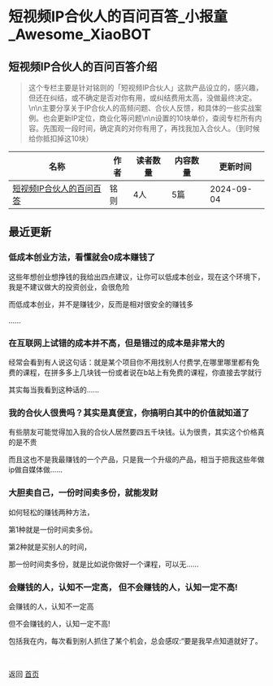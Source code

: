 # 短视频IP合伙人的百问百答_小报童_Awesome_XiaoBOT

## 短视频IP合伙人的百问百答介绍
> 这个专栏主要是针对铭则的「短视频IP合伙人」这款产品设立的，感兴趣，但还在纠结，或不确定是否对你有用，或纠结费用太高，没做最终决定。\n\n主要分享关于IP合伙人的高频问题、合伙人反馈，和具体的一些实战案例。也会更新IP定位，商业化等问题\n\n设置的10块单价，查阅专栏所有内容。先围观一段时间，确定真的对你有用了，再找我加入合伙人。（到时候给你抵扣掉这10块）  
  


|名称|作者|读者数量|内容数量|更新时间|
|---|---|---|---|---|
|[短视频IP合伙人的百问百答](https://xiaobot.net/p/mingzeIP?refer=9c3f1c95-a052-465a-9902-f6d75080262a)|铭则|4人|5篇|2024-09-04|

## 最近更新
### 低成本创业方法，看懂就会0成本赚钱了

这些年想创业想挣钱的我给出四点建议，让你可以低成本创业，现在这个环境下，我是不建议做大的投资创业，会很危险

而低成本创业，并不是赚钱少，反而是相对很安全的赚钱多

......

### 在互联网上试错的成本并不高，但是错过的成本是非常大的

经常会看到有人说这句话：就是某个项目你不用找别人付费学,在哪里哪里都有免费的课程，在拼多多上几块钱一份或者说在b站上有免费的课程，你直接去学就行

其实每当我看到这种话的......

### 我的合伙人很贵吗？其实是真便宜，你搞明白其中的价值就知道了

有些朋友可能觉得加入我的合伙人居然要四五千块钱。认为很贵，其实这个价格真的是不贵

而且这也不是我最赚钱的一个产品，只是我一个升级的产品，相当于把我这些年做ip做自媒体做......

### 大胆卖自己，一份时间卖多份，就能发财

如何轻松的赚钱两种方法，

第1种就是一份时间卖多份。

第2种就是买别人的时间，

那一份时间卖多份，就是比如说你做好一个课程，可以无......

### 会赚钱的人，认知不一定高， 但不会赚钱的人，认知一定不高!

会赚钱的人，认知不一定高

但不会赚钱的人，认知一定不高!

包括我在内，每次看到别人抓住了某个机会，总会感叹:“要是我早点知道就好了。


<a href="https://github.com/Reno9527/awesome-xiaobot" style="color: white; text-decoration: none;">awesome-xiaobot</a>

返回 [首页](../README.md)

